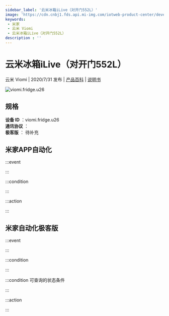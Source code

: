 ```yaml
---
sidebar_label: '云米冰箱iLive（对开门552L）'
image: 'https://cdn.cnbj1.fds.api.mi-img.com/iotweb-product-center/developer_1589350368553s0Ivu3aV.png?GalaxyAccessKeyId=AKVGLQWBOVIRQ3XLEW&Expires=9223372036854775807&Signature=mqH7fMCSmuBg6N/ShmDXlJv3F98='
keywords: 
 - 米家
 - 云米 Viomi
 - 云米冰箱iLive（对开门552L）
description : ''
---
```

# 云米冰箱iLive（对开门552L）

云米 Viomi | 2020/7/31 发布 | [产品百科](https://home.mi.com/webapp/content/baike/product/index.html?model=viomi.fridge.u26/) | [说明书](https://home.mi.com/views/introduction.html?model=viomi.fridge.u26&region=cn)

![viomi.fridge.u26](https://cdn.cnbj1.fds.api.mi-img.com/iotweb-product-center/developer_1589350368553s0Ivu3aV.png?GalaxyAccessKeyId=AKVGLQWBOVIRQ3XLEW&Expires=9223372036854775807&Signature=mqH7fMCSmuBg6N/ShmDXlJv3F98=)

## 规格  
> 
**设备 ID** ：viomi.fridge.u26  
**通讯协议** ：  
**极客版**  ： 待补充 


## 米家APP自动化  

:::event  

:::

:::condition  

:::

:::action   

:::

## 米家自动化极客版  

:::event  

:::

:::condition  

:::

:::condition 可查询的状态条件  

:::

:::action  

:::

        
